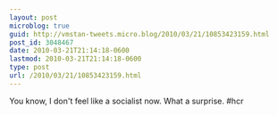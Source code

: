 ```yaml
---
layout: post
microblog: true
guid: http://vmstan-tweets.micro.blog/2010/03/21/10853423159.html
post_id: 3048467
date: 2010-03-21T21:14:18-0600
lastmod: 2010-03-21T21:14:18-0600
type: post
url: /2010/03/21/10853423159.html
---
```

You know, I don't feel like a socialist now. What a surprise. #hcr
